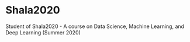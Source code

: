 # Shala2020
Student of Shala2020 - A course on Data Science, Machine Learning, and Deep Learning (Summer 2020)
